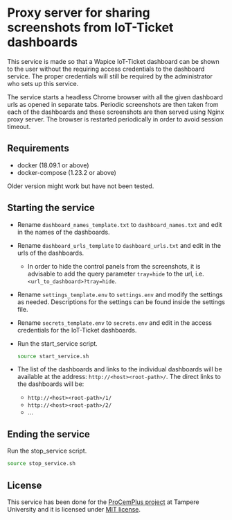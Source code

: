 # Proxy server for sharing screenshots from IoT-Ticket dashboards

This service is made so that a Wapice IoT-Ticket dashboard can be shown to the user without the requiring access credentials to the dashboard service. The proper credentials will still be required by the administrator who sets up this service.

The service starts a headless Chrome browser with all the given dashboard urls as opened in separate tabs. Periodic screenshots are then taken from each of the dashboards and these screenshots are then served using Nginx proxy server. The browser is restarted periodically in order to avoid session timeout.

## Requirements

- docker (18.09.1 or above)
- docker-compose (1.23.2 or above)

Older version might work but have not been tested.

## Starting the service

- Rename `dashboard_names_template.txt` to `dashboard_names.txt` and edit in the names of the dashboards.
- Rename `dashboard_urls_template` to `dashboard_urls.txt` and edit in the urls of the dashboards.
    - In order to hide the control panels from the screenshots, it is advisable to add the query parameter `tray=hide` to the url, i.e. `<url_to_dashboard>?tray=hide`.
- Rename `settings_template.env` to `settings.env` and modify the settings as needed. Descriptions for the settings can be found inside the settings file.
- Rename `secrets_template.env` to `secrets.env` and edit in the access credentials for the IoT-Ticket dashboards.
- Run the start_service script.

  ```bash
  source start_service.sh
  ```

- The list of the dashboards and links to the individual dashboards will be available at the address: `http://<host><root-path>/`. The direct links to the dashboards will be:
    - `http://<host><root-path>/1/`
    - `http://<host><root-path>/2/`
    - ...

## Ending the service

Run the stop_service script.

```bash
source stop_service.sh
```

## License

This service has been done for the [ProCemPlus project](https://www.senecc.fi/projects/procemplus) at Tampere University and it is licensed under [MIT license](LICENSE.txt).
